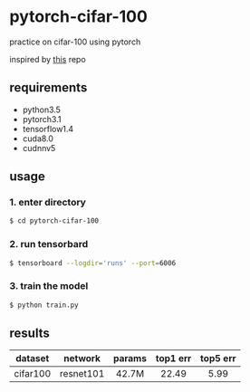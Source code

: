 # pytorch-cifar-100

practice on cifar-100 using pytorch


inspired by [this](https://github.com/kuangliu/pytorch-cifar) repo

## requirements
- python3.5
- pytorch3.1
- tensorflow1.4
- cuda8.0
- cudnnv5

## usage

### 1. enter directory
```bash
$ cd pytorch-cifar-100
```

### 2. run tensorbard
```bash
$ tensorboard --logdir='runs' --port=6006
```
### 3. train the model
```bash
$ python train.py
```


## results

|dataset|network|params|top1 err|top5 err|
|:---:|:---:|:---:|:---:|:---:|
|cifar100|resnet101|42.7M|22.49|5.99|